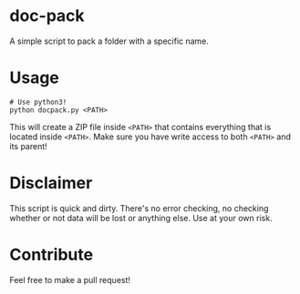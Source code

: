 # doc-pack
A simple script to pack a folder with a specific name.

# Usage
```
# Use python3!
python docpack.py <PATH>
```
This will create a ZIP file inside `<PATH>` that contains everything that is located inside `<PATH>`.
Make sure you have write access to both `<PATH>` and its parent!

# Disclaimer
This script is quick and dirty. There's no error checking, no checking whether or not data will be lost or anything else.
Use at your own risk.

# Contribute
Feel free to make a pull request!

